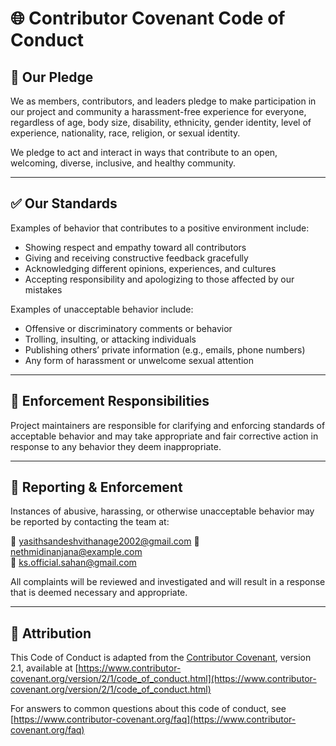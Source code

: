 # 🌐 Contributor Covenant Code of Conduct

## 👥 Our Pledge

We as members, contributors, and leaders pledge to make participation in our project and community a harassment-free experience for everyone, regardless of age, body size, disability, ethnicity, gender identity, level of experience, nationality, race, religion, or sexual identity.

We pledge to act and interact in ways that contribute to an open, welcoming, diverse, inclusive, and healthy community.

---

## ✅ Our Standards

Examples of behavior that contributes to a positive environment include:

- Showing respect and empathy toward all contributors
- Giving and receiving constructive feedback gracefully
- Acknowledging different opinions, experiences, and cultures
- Accepting responsibility and apologizing to those affected by our mistakes

Examples of unacceptable behavior include:

- Offensive or discriminatory comments or behavior
- Trolling, insulting, or attacking individuals
- Publishing others’ private information (e.g., emails, phone numbers)
- Any form of harassment or unwelcome sexual attention

---

## 🚦 Enforcement Responsibilities

Project maintainers are responsible for clarifying and enforcing standards of acceptable behavior and may take appropriate and fair corrective action in response to any behavior they deem inappropriate.

---

## 📢 Reporting & Enforcement

Instances of abusive, harassing, or otherwise unacceptable behavior may be reported by contacting the team at:

📧 yasithsandeshvithanage2002@gmail.com
📧 nethmidinanjana@example.com  
📧 ks.official.sahan@gmail.com

All complaints will be reviewed and investigated and will result in a response that is deemed necessary and appropriate.

---

## 📜 Attribution

This Code of Conduct is adapted from the [Contributor Covenant][homepage], version 2.1, available at [https://www.contributor-covenant.org/version/2/1/code_of_conduct.html](https://www.contributor-covenant.org/version/2/1/code_of_conduct.html)

[homepage]: https://www.contributor-covenant.org

For answers to common questions about this code of conduct, see  
[https://www.contributor-covenant.org/faq](https://www.contributor-covenant.org/faq)
